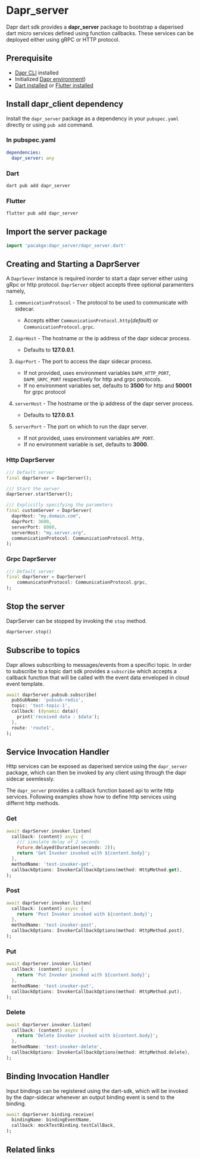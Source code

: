 # Dapr_server

Dapr dart sdk provides a **dapr_server** package to bootstrap a daperised dart micro services defined using function callbacks.
These services can be deployed either using gRPC or HTTP protocol.

## Prerequisite
- [Dapr CLI](https://docs.dapr.io/getting-started/install-dapr-cli/) installed
- Initialized [Dapr environment](https://docs.dapr.io/getting-started/install-dapr-selfhost/))
- [Dart installed](https://dart.dev/get-dart) or [Flutter installed](https://docs.flutter.dev/get-started/install)

## Install dapr_client dependency
Install the `dapr_server` package as a dependency in your `pubspec.yaml` directly or using `pub add` command.

### In pubspec.yaml


```yaml
dependencies:
  dapr_server: any
```

### Dart

```bash
dart pub add dapr_server
```
### Flutter

```bash
flutter pub add dapr_server
```

## Import the server package 
```dart
import 'pacakge:dapr_server/dapr_server.dart'
```

## Creating and Starting a DaprServer

A `DaprSever` instance is required inorder to start a dapr server either using gRpc or http protocol. 
`DaprServer` object accepts three optional paramenters namely, 

1. `communicationProtocol` - The protocol to be used to communicate with sidecar.
    * Accepts either `CommunicationProtocol.http`(_default_) or `CommunicationProtocol.grpc`.

2. `daprHost` - The hostname or the ip address of the dapr sidecar process.
    * Defaults to **127.0.0.1**.

3. `daprPort` - The port to access the dapr sidecar process.        
    * If not provided, uses environment variables `DAPR_HTTP_PORT`, `DAPR_GRPC_PORT` respectively for http and grpc protocols.
    * If no environment variables set, defaults to **3500** for http and **50001** for grpc protocol

4. `serverHost` - The hostname or the ip address of the dapr server process.
    * Defaults to **127.0.0.1**.

3. `serverPort` - The port on which to run the dapr server.        
    * If not provided, uses environment variables `APP_PORT`.
    * If no environment variable is set, defaults to **3000**.

### Http DaprServer

```dart
/// Default server
final daprServer = DaprServer();

/// Start the server
daprServer.startServer();

/// Explicitly specifying the parameters
final customServer = DaprServer(
  daprHost: "my.domain.com",
  daprPort: 3600,
  serverPort: 8080,
  serverHost: "my.server.org",
  communicationProtocol: CommunicationProtocol.http,
);
```
### Grpc DaprServer

```dart
/// Default server
final daprServer = DaprServer(
    communicatonProtocol: CommunicationProtocol.grpc,
);
```

<!-- #### Adding additional http endpoints
When using `http` as communication protocol, it is possible to add additional http
endpoints along with handler for the same which will be deployed along with the http server.

This set of endpoint & handlers can be passed through `additionalRouteHandlers` while creating `DaprServer` instance.
The `additionalRouteHandlers` parameter will be ignored when using `grpc` protocol.

```dart
import 'package:shelf/shelf.dart`
/// 
final daprServerWithAdditionalHandlers = DaprServer(
  additionalRouteHandlers: [

  ]
)
``` -->

## Stop the server
DaprServer can be stopped by invoking the `stop` method.

```dart
daprServer.stop()
```

## Subscribe to topics
Dapr allows subscribing to messages/events from a specifici topic.
In order to subscribe to a topic dart sdk provides a `subscribe` which accepts a callback function that will be called with the event data enveloped in cloud event template.

```dart
await daprServer.pubsub.subscribe(
  pubSubName: 'pubsub-redis',
  topic: 'test-topic-1',
  callback: (dynamic data){
    print('received data : $data');
  },
  route: 'route1',
);
```

## Service Invocation Handler
Http services can be exposed as daperised service using the `dapr_server` package, which can then be invoked by any client using through the dapr sidecar seemlessly.

The `dapr_server` provides a callback function based api to write http services.
Following examples show how to define http services using differnt http methods.

### Get

```dart
await daprServer.invoker.listen(
  callback: (content) async {
    /// simulate delay of 2 seconds
    Future.delayed(Duration(seconds: 2));
    return 'Get Invoker invoked with ${content.body}';
  },
  methodName: 'test-invoker-get',
  callbackOptions: InvokerCallbackOptions(method: HttpMethod.get),
);
```
### Post

```dart
await daprServer.invoker.listen(
  callback: (content) async {
    return 'Post Invoker invoked with ${content.body}';
  },
  methodName: 'test-invoker-post',
  callbackOptions: InvokerCallbackOptions(method: HttpMethod.post),
);
```
### Put

```dart
await daprServer.invoker.listen(
  callback: (content) async {
    return 'Put Invoker invoked with ${content.body}';
  },
  methodName: 'test-invoker-put',
  callbackOptions: InvokerCallbackOptions(method: HttpMethod.put),
);
```
### Delete
```dart
await daprServer.invoker.listen(
  callback: (content) async {
    return 'Delete Invoker invoked with ${content.body}';
  },
  methodName: 'test-invoker-delete',
  callbackOptions: InvokerCallbackOptions(method: HttpMethod.delete),
);
```

## Binding Invocation Handler
Input bindings can be registered using the dart-sdk, which will be invoked by the dapr-sidecar whenever an output binding event is send to the binding.

```dart
await daprServer.binding.receive(
  bindingName: bindingEventName,
  callback: mockTestBinding.testCallBack,
);
```

## Related links
